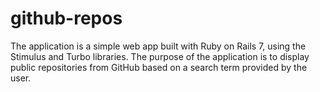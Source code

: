 # github-repos
The application is a simple web app built with Ruby on Rails 7, using the Stimulus and Turbo libraries. The purpose of the application is to display public repositories from GitHub based on a search term provided by the user.
